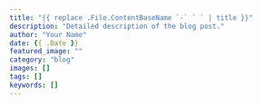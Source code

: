 ```yaml
---
title: "{{ replace .File.ContentBaseName `-` ` ` | title }}"
description: "Detailed description of the blog post."
author: "Your Name"
date: {{ .Date }}
featured_image: ""
category: "blog"
images: []
tags: []
keywords: []
---
```

